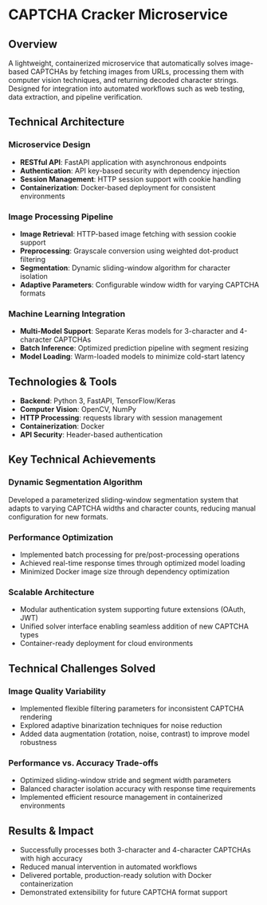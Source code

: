 # CAPTCHA Cracker Microservice

## Overview

A lightweight, containerized microservice that automatically solves image-based CAPTCHAs by fetching images from URLs, processing them with computer vision techniques, and returning decoded character strings. Designed for integration into automated workflows such as web testing, data extraction, and pipeline verification.

## Technical Architecture

### Microservice Design
- **RESTful API**: FastAPI application with asynchronous endpoints
- **Authentication**: API key-based security with dependency injection
- **Session Management**: HTTP session support with cookie handling
- **Containerization**: Docker-based deployment for consistent environments

### Image Processing Pipeline
- **Image Retrieval**: HTTP-based image fetching with session cookie support
- **Preprocessing**: Grayscale conversion using weighted dot-product filtering
- **Segmentation**: Dynamic sliding-window algorithm for character isolation
- **Adaptive Parameters**: Configurable window width for varying CAPTCHA formats

### Machine Learning Integration
- **Multi-Model Support**: Separate Keras models for 3-character and 4-character CAPTCHAs
- **Batch Inference**: Optimized prediction pipeline with segment resizing
- **Model Loading**: Warm-loaded models to minimize cold-start latency

## Technologies & Tools

- **Backend**: Python 3, FastAPI, TensorFlow/Keras
- **Computer Vision**: OpenCV, NumPy
- **HTTP Processing**: requests library with session management
- **Containerization**: Docker
- **API Security**: Header-based authentication

## Key Technical Achievements

### Dynamic Segmentation Algorithm
Developed a parameterized sliding-window segmentation system that adapts to varying CAPTCHA widths and character counts, reducing manual configuration for new formats.

### Performance Optimization
- Implemented batch processing for pre/post-processing operations
- Achieved real-time response times through optimized model loading
- Minimized Docker image size through dependency optimization

### Scalable Architecture
- Modular authentication system supporting future extensions (OAuth, JWT)
- Unified solver interface enabling seamless addition of new CAPTCHA types
- Container-ready deployment for cloud environments

## Technical Challenges Solved

### Image Quality Variability
- Implemented flexible filtering parameters for inconsistent CAPTCHA rendering
- Explored adaptive binarization techniques for noise reduction
- Added data augmentation (rotation, noise, contrast) to improve model robustness

### Performance vs. Accuracy Trade-offs
- Optimized sliding-window stride and segment width parameters
- Balanced character isolation accuracy with response time requirements
- Implemented efficient resource management in containerized environments

## Results & Impact

- Successfully processes both 3-character and 4-character CAPTCHAs with high accuracy
- Reduced manual intervention in automated workflows
- Delivered portable, production-ready solution with Docker containerization
- Demonstrated extensibility for future CAPTCHA format support
